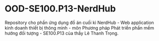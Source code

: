 # OOD-SE100.P13-NerdHub
Repository cho phần ứng dụng đồ án cuối kì NerdHub - Web application kinh doanh thiết bị thông minh - môn Phương pháp Phát triển phần mềm hướng đối tượng - SE100.P13 của thầy Lê Thanh Trọng.
